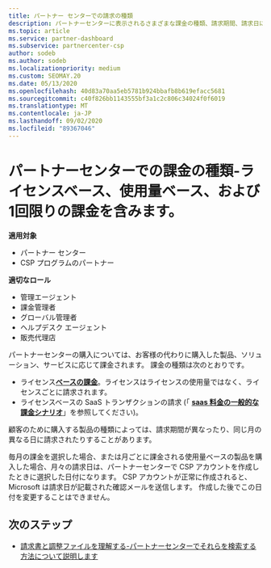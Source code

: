 ```yaml
---
title: パートナー センターでの請求の種類
description: パートナーセンターに表示されるさまざまな課金の種類、請求期間、請求日について説明します。
ms.topic: article
ms.service: partner-dashboard
ms.subservice: partnercenter-csp
author: sodeb
ms.author: sodeb
ms.localizationpriority: medium
ms.custom: SEOMAY.20
ms.date: 05/13/2020
ms.openlocfilehash: 40d83a70aa5eb5781b924bbafb8b619efacc5681
ms.sourcegitcommit: c40f826bb1143555bf3a1c2c806c34024f0f6019
ms.translationtype: MT
ms.contentlocale: ja-JP
ms.lasthandoff: 09/02/2020
ms.locfileid: "89367046"
---
```

# <a name="types-of-billing-in-partner-center---includes-license-based-usage-based-and-one-time-billing"></a>パートナーセンターでの課金の種類-ライセンスベース、使用量ベース、および1回限りの課金を含みます。

**適用対象**

- パートナー センター
- CSP プログラムのパートナー

**適切なロール**

- 管理エージェント
- 課金管理者
- グローバル管理者
- ヘルプデスク エージェント
- 販売代理店

パートナーセンターの購入については、お客様の代わりに購入した製品、ソリューション、サービスに応じて課金されます。 課金の種類は次のとおりです。

- ライセンス[**ベースの課金**](license-based-billing.md)。ライセンスはライセンスの使用量ではなく、ライセンスごとに請求されます。
- ライセンスベースの SaaS トランザクションの請求 (「 [**saas 料金の一般的な課金シナリオ**](common-billing-scenarios-saas.md)」を参照してください)。

顧客のために購入する製品の種類によっては、請求期間が異なったり、同じ月の異なる日に請求されたりすることがあります。

毎月の課金を選択した場合、または月ごとに課金される使用量ベースの製品を購入した場合、月々の請求日は、パートナーセンターで CSP アカウントを作成したときに選択した日付になります。 CSP アカウントが正常に作成されると、Microsoft は請求日が記載された確認メールを送信します。 作成した後でこの日付を変更することはできません。

## <a name="next-steps"></a>次のステップ

- [請求書と調整ファイルを理解する-パートナーセンターでそれらを検索する方法について説明します](read-your-bill.md)